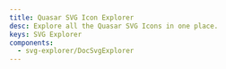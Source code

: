 ```yaml
---
title: Quasar SVG Icon Explorer
desc: Explore all the Quasar SVG Icons in one place.
keys: SVG Explorer
components:
  - svg-explorer/DocSvgExplorer
---
```


<doc-svg-explorer />
